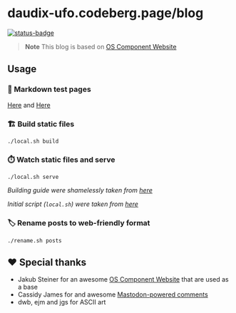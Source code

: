 # daudix-ufo.codeberg.page/blog

[![status-badge](https://ci.codeberg.org/api/badges/12428/status.svg)](https://ci.codeberg.org/repos/12428)

> **Note**
> This blog is based on [OS Component Website](https://jimmac.github.io/os-component-website)

## Usage

### 🧪️ Markdown test pages

[Here](https://daudix-ufo.codeberg.page/blog/markdown)
and
[Here](https://daudix-ufo.codeberg.page/blog/markdown-page)

### 🏗️ Build static files

```shell
./local.sh build
```

### ⏱️ Watch static files and serve

```shell
./local.sh serve
```

_Building guide were shamelessly taken from [here](https://talk.jekyllrb.com/t/local-testing-of-existing-github-jekyll-site/7459/4)_

_Initial script (`local.sh`) were taken from [here](https://kuros.in/docker/docker-jekyll-container-to-serve-locally)_

### 🏷️ Rename posts to web-friendly format

```shell
./rename.sh posts
```

## ❤️ Special thanks

- Jakub Steiner for an awesome [OS Component Website](https://jimmac.github.io/os-component-website) that are used as a base
- Cassidy James for and awesome [Mastodon-powered comments](https://cassidyjames.com/blog/fediverse-blog-comments-mastodon)
- dwb, ejm and jgs for ASCII art
